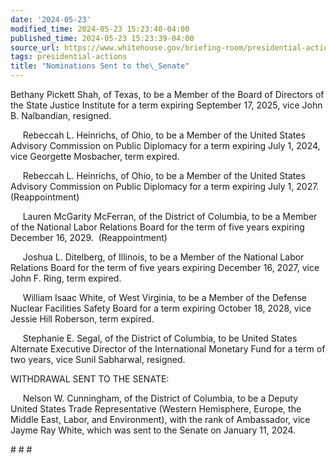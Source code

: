 ```yaml
---
date: '2024-05-23'
modified_time: 2024-05-23 15:23:40-04:00
published_time: 2024-05-23 15:23:39-04:00
source_url: https://www.whitehouse.gov/briefing-room/presidential-actions/2024/05/23/nominations-sent-to-the-senate-147/
tags: presidential-actions
title: "Nominations Sent to the\_Senate"
---
```

 
Bethany Pickett Shah, of Texas, to be a Member of the Board of Directors
of the State Justice Institute for a term expiring September 17, 2025,
vice John B. Nalbandian, resigned.

     Rebeccah L. Heinrichs, of Ohio, to be a Member of the United States
Advisory Commission on Public Diplomacy for a term expiring July 1,
2024, vice Georgette Mosbacher, term expired.

     Rebeccah L. Heinrichs, of Ohio, to be a Member of the United States
Advisory Commission on Public Diplomacy for a term expiring July 1,
2027.  (Reappointment)

     Lauren McGarity McFerran, of the District of Columbia, to be a
Member of the National Labor Relations Board for the term of five years
expiring December 16, 2029.  (Reappointment)

     Joshua L. Ditelberg, of Illinois, to be a Member of the National
Labor Relations Board for the term of five years expiring December 16,
2027, vice John F. Ring, term expired.

     William Isaac White, of West Virginia, to be a Member of the
Defense Nuclear Facilities Safety Board for a term expiring October 18,
2028, vice Jessie Hill Roberson, term expired.

     Stephanie E. Segal, of the District of Columbia, to be United
States Alternate Executive Director of the International Monetary Fund
for a term of two years, vice Sunil Sabharwal, resigned.

WITHDRAWAL SENT TO THE SENATE:

     Nelson W. Cunningham, of the District of Columbia, to be a Deputy
United States Trade Representative (Western Hemisphere, Europe, the
Middle East, Labor, and Environment), with the rank of Ambassador, vice
Jayme Ray White, which was sent to the Senate on January 11, 2024.

  
\# \# \#
